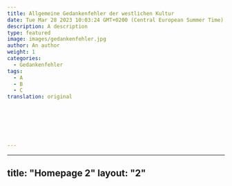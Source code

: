 ```yaml
---
title: Allgemeine Gedankenfehler der westlichen Kultur
date: Tue Mar 28 2023 10:03:24 GMT+0200 (Central European Summer Time)
description: A description
type: featured
image: images/gedankenfehler.jpg
author: An author
weight: 1
categories:
  - Gedankenfehler
tags:
  - A
  - B
  - C
translation: original







---
```

---
title: "Homepage 2"
layout: "2"
---